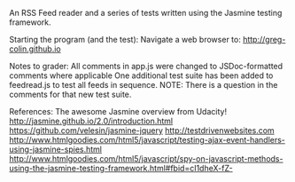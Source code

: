 An RSS Feed reader and a series of tests written using the Jasmine testing framework.

Starting the program (and the test):
Navigate a web browser to: http://greg-colin.github.io

Notes to grader:
All comments in app.js were changed to JSDoc-formatted comments where applicable
One additional test suite has been added to feedread.js to test all feeds in sequence.
NOTE: There is a question in the comments for that new test suite.

References:
The awesome Jasmine overview from Udacity!
http://jasmine.github.io/2.0/introduction.html
https://github.com/velesin/jasmine-jquery
http://testdrivenwebsites.com
http://www.htmlgoodies.com/html5/javascript/testing-ajax-event-handlers-using-jasmine-spies.html
http://www.htmlgoodies.com/html5/javascript/spy-on-javascript-methods-using-the-jasmine-testing-framework.html#fbid=cI1dheX-fZ-
